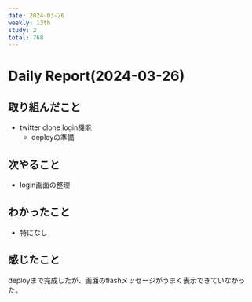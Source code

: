 ```yaml
---
date: 2024-03-26
weekly: 13th
study: 2
total: 768
---
```

# Daily Report(2024-03-26)
## 取り組んだこと
- twitter clone login機能
	- deployの準備
## 次やること
- login画面の整理
## わかったこと
- 特になし
## 感じたこと
deployまで完成したが、画面のflashメッセージがうまく表示できていなかった。
